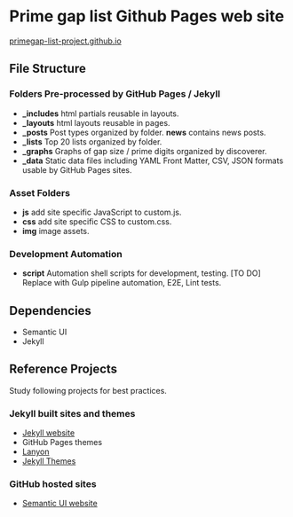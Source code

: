 # Prime gap list Github Pages web site

[primegap-list-project.github.io](https://primegap-list-project.github.io/)

## File Structure

### Folders Pre-processed by GitHub Pages / Jekyll

- **_includes** html partials reusable in layouts.
- **_layouts** html layouts reusable in pages.
- **_posts** Post types organized by folder. **news** contains news posts.
- **_lists** Top 20 lists organized by folder.
- **_graphs** Graphs of gap size / prime digits organized by discoverer.
- **_data** Static data files including YAML Front Matter, CSV, JSON formats usable by GitHub Pages sites.

### Asset Folders

- **js** add site specific JavaScript to custom.js.
- **css** add site specific CSS to custom.css.
- **img** image assets.

### Development Automation

- **script** Automation shell scripts for development, testing. [TO DO] Replace with Gulp pipeline automation, E2E, Lint tests.

## Dependencies

- Semantic UI
- Jekyll

## Reference Projects

Study following projects for best practices.

### Jekyll built sites and themes

- [Jekyll website](http://jekyllrb.com/)
- GitHub Pages themes
- [Lanyon](https://github.com/poole/lanyon)
- [Jekyll Themes](http://jekyllthemes.org/)

### GitHub hosted sites

- [Semantic UI website](http://www.semantic-ui.com)
